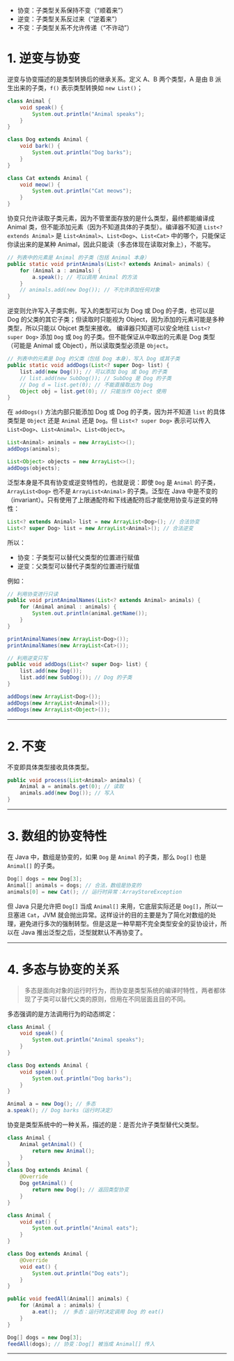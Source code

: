 
- 协变：子类型关系保持不变（“顺着来”）
- 逆变：子类型关系反过来（“逆着来”）
- 不变：子类型关系不允许传递（“不许动”）

# 1. 逆变与协变

逆变与协变描述的是类型转换后的继承关系。定义 A、B 两个类型，A 是由 B 派生出来的子类，`f()` 表示类型转换如 `new List()`；

```java
class Animal {
    void speak() {
        System.out.println("Animal speaks");
    }
}

class Dog extends Animal {
    void bark() {
        System.out.println("Dog barks");
    }
}

class Cat extends Animal {
    void meow() {
        System.out.println("Cat meows");
    }
}
```

协变只允许读取子类元素，因为不管里面存放的是什么类型，最终都能编译成 Animal 类，但不能添加元素（因为不知道具体的子类型）。编译器不知道 `List<? extends Animal>` 是 `List<Animal>`、`List<Dog>`、`List<Cat>` 中的哪个，只能保证你读出来的是某种 Animal，因此只能读（多态体现在读取对象上），不能写。

```java
// 列表中的元素是 Animal 的子类（包括 Animal 本身）
public static void printAnimals(List<? extends Animal> animals) {
    for (Animal a : animals) {
        a.speak(); // 可以调用 Animal 的方法
    }
    // animals.add(new Dog()); // 不允许添加任何对象
}
```

逆变则允许写入子类实例，写入的类型可以为 Dog 或 Dog 的子类，也可以是 Dog 的父类的其它子类；但读取时只能视为 Object，因为添加的元素可能是多种类型，所以只能以 Objcet 类型来接收。
编译器只知道可以安全地往 `List<? super Dog>` 添加 `Dog` 或 `Dog` 的子类。但不能保证从中取出的元素是 Dog 类型（可能是 Animal 或 Object），所以读取类型必须是 `Object`。

```java
// 列表中的元素是 Dog 的父类（包括 Dog 本身），写入 Dog 或其子类
public static void addDogs(List<? super Dog> list) {
    list.add(new Dog()); // 可以添加 Dog 或 Dog 的子类
    // list.add(new SubDog()); // SubDog 是 Dog 的子类
    // Dog d = list.get(0); // 不能直接取出为 Dog
    Object obj = list.get(0); // 只能当作 Object 使用
}
```

在 `addDogs()` 方法内部只能添加 Dog 或 Dog 的子类，因为并不知道 `list` 的具体类型是 `Object` 还是 `Animal` 还是 `Dog`。但 `List<? super Dog>` 表示可以传入 `List<Dog>`、`List<Animal>`、`List<Object>`。

```java
List<Animal> animals = new ArrayList<>();
addDogs(animals);

List<Object> objects = new ArrayList<>();
addDogs(objects);
```

泛型本身是不具有协变或逆变特性的，也就是说：即使 `Dog` 是 `Animal` 的子类，`ArrayList<Dog>` 也不是 `ArrayList<Animal>` 的子类。泛型在 Java 中是不变的（invariant）。只有使用了上限通配符和下线通配符后才能使用协变与逆变的特性：

```java
List<? extends Animal> list = new ArrayList<Dog>(); // 合法协变
List<? super Dog> list = new ArrayList<Animal>(); // 合法逆变
```

所以：

- 协变：子类型可以替代父类型的位置进行赋值
- 逆变：父类型可以替代子类型的位置进行赋值

例如：

```java
// 利用协变进行只读
public void printAnimalNames(List<? extends Animal> animals) {
    for (Animal animal : animals) {
        System.out.println(animal.getName());
    }
}

printAnimalNames(new ArrayList<Dog>());
printAnimalNames(new ArrayList<Cat>());
```

```java
// 利用逆变只写
public void addDogs(List<? super Dog> list) {
    list.add(new Dog());
    list.add(new SubDog()); // Dog 的子类
}

addDogs(new ArrayList<Dog>());
addDogs(new ArrayList<Animal>());
addDogs(new ArrayList<Object>());
```

****
# 2. 不变

不变即具体类型接收具体类型。

```java
public void process(List<Animal> animals) {
    Animal a = animals.get(0); // 读取
    animals.add(new Dog()); // 写入
}
```

****
# 3. 数组的协变特性

在 Java 中，数组是协变的，如果 `Dog` 是 `Animal` 的子类，那么 `Dog[]` 也是 `Animal[]` 的子类。

```java
Dog[] dogs = new Dog[3];
Animal[] animals = dogs; // 合法，数组是协变的
animals[0] = new Cat(); // 运行时异常：ArrayStoreException
```

但 Java 只是允许把 `Dog[]` 当成 `Animal[]` 来用，它底层实际还是 `Dog[]`，所以一旦塞进 `Cat`，JVM 就会抛出异常。这样设计的目的主要是为了简化对数组的处理，避免进行多次的强制转型。但是这是一种早期不完全类型安全的妥协设计，所以在 Java 推出泛型之后，泛型就默认不再协变了。

****
# 4. 多态与协变的关系

>多态是面向对象的运行时行为，而协变是类型系统的编译时特性，两者都体现了子类可以替代父类的原则，但用在不同层面且目的不同。

多态强调的是方法调用行为的动态绑定：

```java
class Animal {
    void speak() {
        System.out.println("Animal speaks");
    }
}

class Dog extends Animal {
    void speak() {
        System.out.println("Dog barks");
    }
}

Animal a = new Dog(); // 多态
a.speak(); // Dog barks（运行时决定）
```

协变是类型系统中的一种关系，描述的是：是否允许子类型替代父类型。

```java
class Animal {
    Animal getAnimal() { 
	    return new Animal(); 
    }
}
class Dog extends Animal {
    @Override
    Dog getAnimal() {
		return new Dog(); // 返回类型协变
	}  
}
```

```java
class Animal {
    void eat() {
        System.out.println("Animal eats");
    }
}

class Dog extends Animal {
    @Override
    void eat() {
        System.out.println("Dog eats");
    }
}

public void feedAll(Animal[] animals) {
    for (Animal a : animals) {
        a.eat();  // 多态：运行时决定调用 Dog 的 eat()
    }
}

Dog[] dogs = new Dog[3];
feedAll(dogs); // 协变：Dog[] 被当成 Animal[] 传入
```

****




